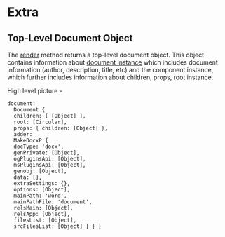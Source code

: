 # Extra

## Top-Level Document Object

The [render]() method returns a top-level document object. This object contains information about [document instance](https://github.com/Ziv-Barber/officegen#creating-the-document-object) which
includes document information (author, description, title, etc) and the component instance, which further includes information about
children, props, root instance.

High level picture -

```
document:
  Document {
  children: [ [Object] ],
  root: [Circular],
  props: { children: [Object] },
  adder:
  MakeDocxP {
  docType: 'docx',
  genPrivate: [Object],
  ogPluginsApi: [Object],
  msPluginsApi: [Object],
  genobj: [Object],
  data: [],
  extraSettings: {},
  options: [Object],
  mainPath: 'word',
  mainPathFile: 'document',
  relsMain: [Object],
  relsApp: [Object],
  filesList: [Object],
  srcFilesList: [Object] } } }
```

